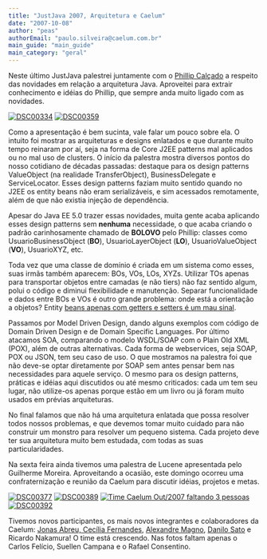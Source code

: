 ```yaml
---
title: "JustJava 2007, Arquitetura e Caelum"
date: "2007-10-08"
author: "peas"
authorEmail: "paulo.silveira@caelum.com.br"
main_guide: "main_guide"
main_category: "geral"
---
```


Neste último JustJava palestrei juntamente com o [Phillip Calçado](http://blog.fragmental.com.br/) a respeito das novidades em relação a arquitetura Java. Aproveitei para extrair conhecimento e idéias do Phillip, que sempre anda muito ligado com as novidades.

[![DSC00334](http://farm3.static.flickr.com/2418/1492388332_23b8d038f8_m.jpg)](http://www.flickr.com/photos/silveira/1492388332/ "Photo Sharing") [![DSC00359](http://farm3.static.flickr.com/2065/1492391390_200ff4a90a_m.jpg)](http://www.flickr.com/photos/silveira/1492391390/ "Photo Sharing")

Como a apresentação é bem sucinta, vale falar um pouco sobre ela. O intuito foi mostrar as arquiteturas e designs enlatados e que durante muito tempo reinaram por aí, seja na forma de Core J2EE patterns mal aplicados ou no mal uso de clusters. O início da palestra mostra diversos pontos do nosso cotidiano de décadas passadas: destaque para os design patterns ValueObject (na realidade TransferObject), BusinessDelegate e ServiceLocator. Esses design patterns faziam muito sentido quando no J2EE os entity beans não eram serializáveis, e sim acessados remotamente, além de que não existia injeção de dependência.

Apesar do Java EE 5.0 trazer essas novidades, muita gente acaba aplicando esses design patterns sem **nenhuma** necessidade, o que acaba criando o padrão carinhosamente chamado de **BOLOVO** pelo Phillip: classes como UsuarioBusinessObject (**BO**), UsuarioLayerObject (**LO**), UsuarioValueObject (**VO**), UsuarioXYZ, etc.

Toda vez que uma classe de domínio é criada em um sistema como esses, suas irmãs também aparecem: BOs, VOs, LOs, XYZs. Utilizar TOs apenas para transportar objetos entre camadas (e não tiers) não faz sentido algum, polui o código e diminui flexibilidade e manutenção. Separar funcionalidade e dados entre BOs e VOs é outro grande problema: onde está a orientação a objetos? Entity [beans apenas com getters e setters é um mau sinal](https://blog.caelum.com.br/2006/09/14/nao-aprender-oo-getters-e-setters/).

Passamos por Model Driven Design, dando alguns exemplos com código de Domain Driven Design e de Domain Specific Languages. Por último atacamos SOA, comparando o modelo WSDL/SOAP com o Plain Old XML (POX), além de outras alternativas. Cada forma de webservices, seja SOAP, POX ou JSON, tem seu caso de uso. O que mostramos na palestra foi que não deve-se optar diretamente por SOAP sem antes pensar bem nas necessidades para aquele serviço. O mesmo para os design patterns, práticas e idéias aqui discutidos ou até mesmo criticados: cada um tem seu lugar, não utilize-os apenas porque estão em um livro ou já foram muito usados em prévias arquiteturas.

No final falamos que não há uma arquitetura enlatada que possa resolver todos nossos problemas, e que devemos tomar muito cuidado para não construir um monstro para resolver um pequeno sistema. Cada projeto deve ter sua arquitetura muito bem estudada, com todas as suas particularidades.

Na sexta feira ainda tivemos uma palestra de Lucene apresentada pelo Guilherme Moreira. Aproveitando a ocasião, este domingo ocorreu uma confraternização e reunião da Caelum para discutir idéias, projetos e metas.

[![DSC00377](http://farm3.static.flickr.com/2097/1508103467_bbe71cdf86_m.jpg)](http://www.flickr.com/photos/silveira/1508103467/ "Photo Sharing") [![DSC00389](http://farm3.static.flickr.com/2292/1508110085_abfe352ec2_m.jpg)](http://www.flickr.com/photos/silveira/1508110085/ "Photo Sharing") [![Time Caelum Out/2007 faltando 3 pessoas](http://farm3.static.flickr.com/2293/1508985408_f2e0caf18d_m.jpg)](http://www.flickr.com/photos/silveira/1508985408/ "Photo Sharing") [![DSC00392](http://farm3.static.flickr.com/2105/1508969214_741b8fdf29_m.jpg)](http://www.flickr.com/photos/silveira/1508969214/ "Photo Sharing")

Tivemos novos participantes, os mais novos integrantes e colaboradores da Caelum: [Jonas Abreu, Cecília Fernandes](http://vidageek.net/), [Alexandre Magno](http://amagno.blogspot.com/), [Danilo Sato](http://www.dtsato.com/blog/default/) e Ricardo Nakamura! O time está crescendo. Nas fotos faltam apenas o Carlos Felício, Suellen Campana e o Rafael Consentino.
